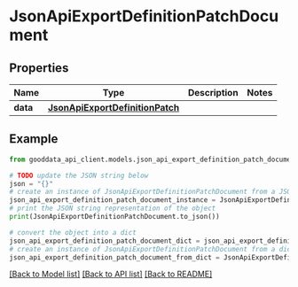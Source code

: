 # JsonApiExportDefinitionPatchDocument


## Properties

Name | Type | Description | Notes
------------ | ------------- | ------------- | -------------
**data** | [**JsonApiExportDefinitionPatch**](JsonApiExportDefinitionPatch.md) |  | 

## Example

```python
from gooddata_api_client.models.json_api_export_definition_patch_document import JsonApiExportDefinitionPatchDocument

# TODO update the JSON string below
json = "{}"
# create an instance of JsonApiExportDefinitionPatchDocument from a JSON string
json_api_export_definition_patch_document_instance = JsonApiExportDefinitionPatchDocument.from_json(json)
# print the JSON string representation of the object
print(JsonApiExportDefinitionPatchDocument.to_json())

# convert the object into a dict
json_api_export_definition_patch_document_dict = json_api_export_definition_patch_document_instance.to_dict()
# create an instance of JsonApiExportDefinitionPatchDocument from a dict
json_api_export_definition_patch_document_from_dict = JsonApiExportDefinitionPatchDocument.from_dict(json_api_export_definition_patch_document_dict)
```
[[Back to Model list]](../README.md#documentation-for-models) [[Back to API list]](../README.md#documentation-for-api-endpoints) [[Back to README]](../README.md)


